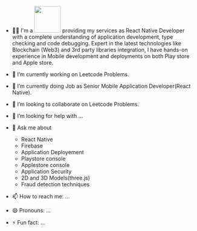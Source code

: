 

- 👨‍💻 I'm a <img src="https://media.giphy.com/media/WUlplcMpOCEmTGBtBW/giphy.gif" width="70"> providing my services as React Native Developer with a complete understanding of application development, type checking and code debugging.
Expert in the latest technologies like Blockchain (Web3) and 3rd party libraries integration, I have hands-on experience in Mobile development and deployments on both Play store and Apple store.
- 🔭 I’m currently working on Leetcode Problems.
- 🌱 I’m currently doing Job as Senior Mobile Application Developer(React Native).
- 👯 I’m looking to collaborate on Leetcode Problems.
- 🤔 I’m looking for help with ...
- 💬 Ask me about 
    - React Native
    - Firebase
    - Application Deployement
    - Playstore console
    - Applestore  console
    - Application Security
    - 2D and 3D Models(three.js)
    - Fraud detection techniques
    
- 📫 How to reach me: ...
- 😄 Pronouns: ...
- ⚡ Fun fact: ...



